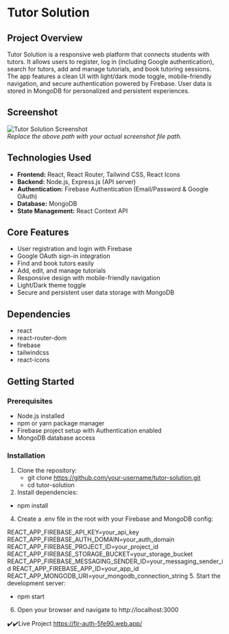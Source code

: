 # Tutor Solution

## Project Overview
Tutor Solution is a responsive web platform that connects students with tutors. It allows users to register, log in (including Google authentication), search for tutors, add and manage tutorials, and book tutoring sessions. The app features a clean UI with light/dark mode toggle, mobile-friendly navigation, and secure authentication powered by Firebase. User data is stored in MongoDB for personalized and persistent experiences.

## Screenshot
![Tutor Solution Screenshot](./screenshot.png)  
*Replace the above path with your actual screenshot file path.*

## Technologies Used
- **Frontend:** React, React Router, Tailwind CSS, React Icons  
- **Backend:** Node.js, Express.js (API server)  
- **Authentication:** Firebase Authentication (Email/Password & Google OAuth)  
- **Database:** MongoDB  
- **State Management:** React Context API  

## Core Features
- User registration and login with Firebase  
- Google OAuth sign-in integration  
- Find and book tutors easily  
- Add, edit, and manage tutorials  
- Responsive design with mobile-friendly navigation  
- Light/Dark theme toggle  
- Secure and persistent user data storage with MongoDB  

## Dependencies
- react  
- react-router-dom  
- firebase  
- tailwindcss  
- react-icons  

## Getting Started

### Prerequisites
- Node.js installed  
- npm or yarn package manager  
- Firebase project setup with Authentication enabled  
- MongoDB database access  

### Installation

1. Clone the repository:  
   - git clone https://github.com/your-username/tutor-solution.git
   - cd tutor-solution
2. Install dependencies:
- npm install

4. Create a .env file in the root with your Firebase and MongoDB config:

REACT_APP_FIREBASE_API_KEY=your_api_key
REACT_APP_FIREBASE_AUTH_DOMAIN=your_auth_domain
REACT_APP_FIREBASE_PROJECT_ID=your_project_id
REACT_APP_FIREBASE_STORAGE_BUCKET=your_storage_bucket
REACT_APP_FIREBASE_MESSAGING_SENDER_ID=your_messaging_sender_id
REACT_APP_FIREBASE_APP_ID=your_app_id
REACT_APP_MONGODB_URI=your_mongodb_connection_string
5. Start the development server:
- npm start
6. Open your browser and navigate to http://localhost:3000

✔️✔️Live Project
https://fir-auth-5fe90.web.app/
